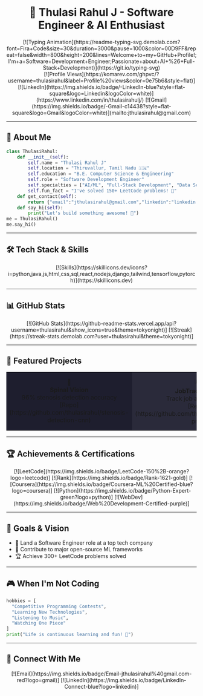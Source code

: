 # <div align="center">🚀 Thulasi Rahul J - Software Engineer & AI Enthusiast</div>

<div align="center">
  [![Typing Animation](https://readme-typing-svg.demolab.com?font=Fira+Code&size=30&duration=3000&pause=1000&color=00D9FF&repeat=false&width=800&height=200&lines=Welcome+to+my+GitHub+Profile!;I'm+a+Software+Development+Engineer;Passionate+about+AI+%26+Full-Stack+Development)](https://git.io/typing-svg)
</div>

<div align="center">
  [![Profile Views](https://komarev.com/ghpvc/?username=thulasirahul&label=Profile%20views&color=0e75b6&style=flat)]
  [![LinkedIn](https://img.shields.io/badge/-LinkedIn-blue?style=flat-square&logo=Linkedin&logoColor=white)](https://www.linkedin.com/in/thulasirahulj/)
  [![Gmail](https://img.shields.io/badge/-Gmail-c14438?style=flat-square&logo=Gmail&logoColor=white)](mailto:jthulasirahul@gmail.com)
</div>

---

## 🎯 About Me
```python
class ThulasiRahul:
    def __init__(self):
        self.name = "Thulasi Rahul J"
        self.location = "Thiruvallur, Tamil Nadu 🇮🇳"
        self.education = "B.E. Computer Science & Engineering"
        self.role = "Software Development Engineer"
        self.specialties = ["AI/ML", "Full-Stack Development", "Data Science"]
        self.fun_fact = "I've solved 150+ LeetCode problems! 💪"
    def get_contact(self):
        return {"email":"jthulasirahul@gmail.com","linkedin":"linkedin.com/in/thulasirahulj"}
    def say_hi(self):
        print("Let's build something awesome! 🚀")
me = ThulasiRahul()
me.say_hi()
```

---

## 🛠️ Tech Stack & Skills
<div align="center">
  [![Skills](https://skillicons.dev/icons?i=python,java,js,html,css,sql,react,nodejs,django,tailwind,tensorflow,pytorch)](https://skillicons.dev)
</div>

---

## 📊 GitHub Stats
<div align="center">
  [![GitHub Stats](https://github-readme-stats.vercel.app/api?username=thulasirahul&show_icons=true&theme=tokyonight)]
  [![Streak](https://streak-stats.demolab.com?user=thulasirahul&theme=tokyonight)]
</div>

---

## 🚀 Featured Projects
<div align="center">
  <table>
    <tr>
      <td align="center" bgcolor="#1E1E2E">
        🧠<br><strong>Spinal Vision</strong><br>96% stenosis detection accuracy<br>
        [Repo](https://github.com/thulasirahul/stenosis-detection-cnn)
      </td>
      <td align="center" bgcolor="#2A2A3A">
        📊<br><strong>JobTracker Pro</strong><br>Track job applications<br>
        [Repo](https://github.com/thulasirahul/jobtracker-pro)
      </td>
      <td align="center" bgcolor="#1E1E2E">
        🌐<br><strong>Portfolio</strong><br>Interactive animations<br>
        [Repo](https://github.com/thulasirahul/thulasi-portfolio)
      </td>
      <td align="center" bgcolor="#2A2A3A">
        🎭<br><strong>Sentiment Engine</strong><br>10K reviews, 85% accuracy<br>
        [Repo](https://github.com/thulasirahul/Sentiment-Analysis-of-Movie-Reviews-IMDB-NLP-Project)
      </td>
      <td align="center" bgcolor="#1E1E2E">
        🎯<br><strong>Meeting Summarizer</strong><br>Real-time AI meeting recorder<br>
        [Repo](https://github.com/thulasirahul/Meeting-Summarizer)
      </td>
    </tr>
  </table>
</div>

---

## 🏆 Achievements & Certifications
<div align="center">
  [![LeetCode](https://img.shields.io/badge/LeetCode-150%2B-orange?logo=leetcode)]
  [![Rank](https://img.shields.io/badge/Rank-1621-gold)]
  [![Coursera](https://img.shields.io/badge/Coursera-ML%20Certified-blue?logo=coursera)]
  [![Python](https://img.shields.io/badge/Python-Expert-green?logo=python)]
  [![WebDev](https://img.shields.io/badge/Web%20Development-Certified-purple)]
</div>

---

## 🎯 Goals & Vision
- 🏢 Land a Software Engineer role at a top tech company
- 🌟 Contribute to major open-source ML frameworks
- 🏆 Achieve 300+ LeetCode problems solved

---

## 🎮 When I'm Not Coding
```python
hobbies = [
  "Competitive Programming Contests",
  "Learning New Technologies",
  "Listening to Music",
  "Watching One Piece"
]
print("Life is continuous learning and fun! 🚀")
```

---

## 💬 Connect With Me
<div align="center">
  [![Email](https://img.shields.io/badge/Email-jthulasirahul%40gmail.com-red?logo=gmail)]
  [![LinkedIn](https://img.shields.io/badge/LinkedIn-Connect-blue?logo=linkedin)]
</div>
